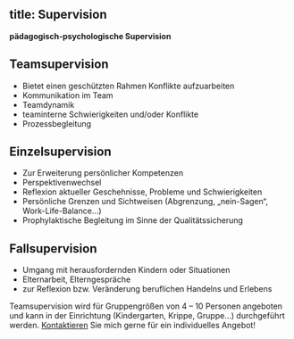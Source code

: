 title: Supervision
---

**pädagogisch-psychologische Supervision**

## Teamsupervision
- Bietet einen geschützten Rahmen Konflikte aufzuarbeiten
- Kommunikation im Team
- Teamdynamik
- teaminterne Schwierigkeiten und/oder Konflikte
- Prozessbegleitung


## Einzelsupervision
- Zur Erweiterung persönlicher Kompetenzen
- Perspektivenwechsel
- Reflexion aktueller Geschehnisse, Probleme und Schwierigkeiten 
- Persönliche Grenzen und Sichtweisen (Abgrenzung, „nein-Sagen“, Work-Life-Balance…)
- Prophylaktische Begleitung im Sinne der Qualitätssicherung


## Fallsupervision
- Umgang mit herausfordernden Kindern oder Situationen
- Elternarbeit, Elterngespräche
- zur Reflexion bzw. Veränderung beruflichen Handelns und Erlebens


Teamsupervision wird für Gruppengrößen von 4 – 10 Personen angeboten und kann in der Einrichtung (Kindergarten, Krippe, Gruppe...) durchgeführt werden.  [Kontaktieren](/kontakt/) Sie mich gerne für ein individuelles Angebot!